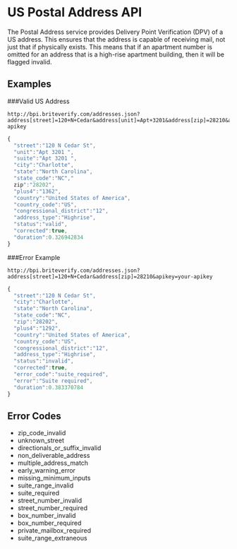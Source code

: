 US Postal Address API
=====================

The Postal Address service provides Delivery Point Verification (DPV) of a US address. This ensures that the address is capable of receiving mail, not just that if physically exists. This means that if an apartment number is omitted for an address that is a high-rise apartment building, then it will be flagged invalid.

Examples
--------

###Valid US Address 

```text
http://bpi.briteverify.com/addresses.json?address[street]=120+N+Cedar&address[unit]=Apt+3201&address[zip]=28210&apikey=your-apikey
```

```JavaScript
{
  "street":"120 N Cedar St",
  "unit":"Apt 3201 ",
  "suite":"Apt 3201 ",
  "city":"Charlotte",
  "state":"North Carolina",
  "state_code":"NC","
  zip":"28202",
  "plus4":"1362",
  "country":"United States of America",
  "country_code":"US",
  "congressional_district":"12",
  "address_type":"Highrise",
  "status":"valid",
  "corrected":true,
  "duration":0.326942834
}
```

###Error Example

```text
http://bpi.briteverify.com/addresses.json?address[street]=120+N+Cedar&address[zip]=28210&apikey=your-apikey
```

```JavaScript
{
  "street":"120 N Cedar St",
  "city":"Charlotte",
  "state":"North Carolina",
  "state_code":"NC",
  "zip":"28202",
  "plus4":"1292",
  "country":"United States of America",
  "country_code":"US",
  "congressional_district":"12",
  "address_type":"Highrise",
  "status":"invalid",
  "corrected":true,
  "error_code":"suite_required",
  "error":"Suite required",
  "duration":0.383370784
}
```

Error Codes
-----------

* zip_code_invalid
* unknown_street
* directionals_or_suffix_invalid
* non_deliverable_address
* multiple_address_match
* early_warning_error
* missing_minimum_inputs
* suite_range_invalid
* suite_required
* street_number_invalid
* street_number_required
* box_number_invalid
* box_number_required
* private_mailbox_required
* suite_range_extraneous